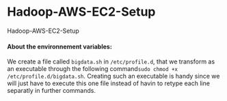 # Hadoop-AWS-EC2-Setup
Hadoop-AWS-EC2-Setup


<h4> About the environnement variables: </h4>

We create a file called ```bigdata.sh``` in ```/etc/profile.d```, that we transform as an executable through the following command```sudo chmod +x /etc/profile.d/bigdata.sh```. Creating such an executable is handy since we will just have to execute this one file instead of havin to retype each line separatly in further commands.
